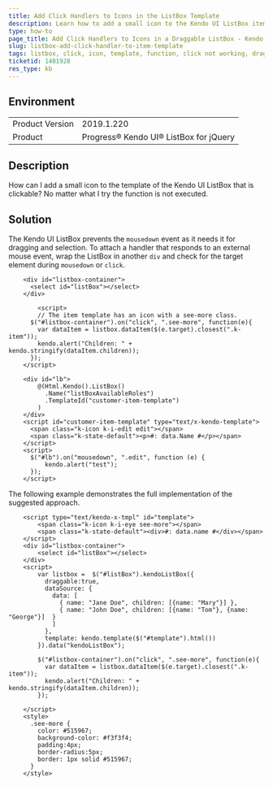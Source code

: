 ```yaml
---
title: Add Click Handlers to Icons in the ListBox Template
description: Learn how to add a small icon to the Kendo UI ListBox items that will launch a window.
type: how-to
page_title: Add Click Handlers to Icons in a Draggable ListBox - Kendo UI ListBox for jQuery
slug: listbox-add-click-handler-to-item-template
tags: listbox, click, icon, template, function, click not working, draggable
ticketid: 1401928
res_type: kb
---
```


## Environment

<table>
    <tbody>
	    <tr>
	    	<td>Product Version</td>
	    	<td>2019.1.220</td>
	    </tr>
	    <tr>
	    	<td>Product</td>
	    	<td>Progress® Kendo UI® ListBox for jQuery</td>
	    </tr>
    </tbody>
</table>

## Description

How can I add a small icon to the template of the Kendo UI ListBox that is clickable? No matter what I try the function is not executed.

## Solution

The Kendo UI ListBox prevents the `mousedown` event as it needs it for dragging and selection. To attach a handler that responds to an external mouse event, wrap the ListBox in another `div` and check for the target element during `mousedown` or `click`.

```tab-jQuery
 	<div id="listbox-container">
      <select id="listBox"></select>
    </div>

		<script>
	 	// The item template has an icon with a see-more class.
	  $("#listbox-container").on("click", ".see-more", function(e){
        var dataItem = listbox.dataItem($(e.target).closest(".k-item"));
        kendo.alert("Children: " + kendo.stringify(dataItem.children));
      });
    </script>
```
```tab-Razor
    <div id="lb">
  		@(Html.Kendo().ListBox()
          .Name("listBoxAvailableRoles")
          .TemplateId("customer-item-template")
		)
	</div>
	<script id="customer-item-template" type="text/x-kendo-template">
	  <span class="k-icon k-i-edit edit"></span>
	  <span class="k-state-default"><p>#: data.Name #</p></span>
	</script>
	<script>
	  $("#lb").on("mousedown", ".edit", function (e) {
	      kendo.alert("test");
	  });
	</script>
```

The following example demonstrates the full implementation of the suggested approach.

```dojo
	<script type="text/kendo-x-tmpl" id="template">
    	<span class="k-icon k-i-eye see-more"></span>
  		<span class="k-state-default"><div>#: data.name #</div></span>
	</script>
 	<div id="listbox-container">
    	<select id="listBox"></select>
 	</div>
 	<script>
		var listbox =  $("#listBox").kendoListBox({
		  draggable:true,
		  dataSource: {
		    data: [
		      { name: "Jane Doe", children: [{name: "Mary"}] },
		      { name: "John Doe", children: [{name: "Tom"}, {name: "George"}]  }
		    ]
		  },
		  template: kendo.template($("#template").html())
		}).data("kendoListBox");

		$("#listbox-container").on("click", ".see-more", function(e){
		  var dataItem = listbox.dataItem($(e.target).closest(".k-item"));
		  kendo.alert("Children: " + kendo.stringify(dataItem.children));
		});

	</script>
	<style>
	  .see-more {
	  	color: #515967;
	  	background-color: #f3f3f4;
	  	padding:4px;
	  	border-radius:5px;
	  	border: 1px solid #515967;
	  }
	</style>
```
